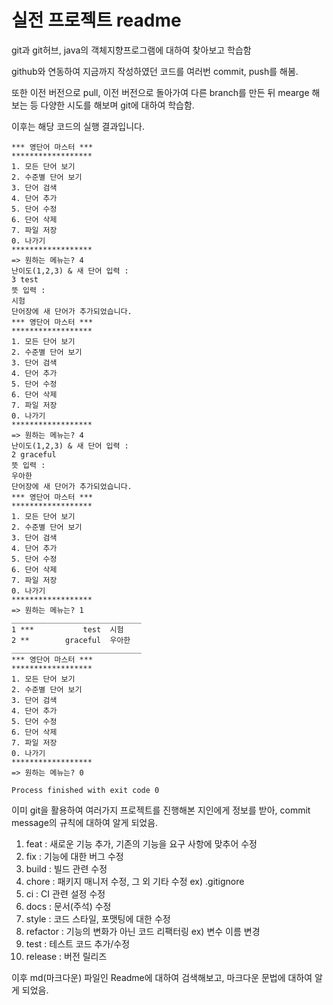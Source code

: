 # 실전 프로젝트 readme

git과 git허브, java의 객체지향프로그램에 대하여 찾아보고 학습함

github와 연동하여 지금까지 작성하였던 코드를 여러번 commit, push를 해봄.

또한 이전 버전으로 pull, 이전 버전으로 돌아가여 다른 branch를 만든 뒤 mearge 해보는 등 다양한 시도를 해보며 git에 대하여 학습함.

이후는 해당 코드의 실행 결과입니다.


    *** 영단어 마스터 ***
    ******************
    1. 모든 단어 보기
    2. 수준별 단어 보기
    3. 단어 검색
    4. 단어 추가
    5. 단어 수정
    6. 단어 삭제
    7. 파일 저장
    0. 나가기
    ******************
    => 원하는 메뉴는? 4
    난이도(1,2,3) & 새 단어 입력 :
    3 test
    뜻 입력 :
    시험
    단어장에 새 단어가 추가되었습니다.
    *** 영단어 마스터 ***
    ******************
    1. 모든 단어 보기
    2. 수준별 단어 보기
    3. 단어 검색
    4. 단어 추가
    5. 단어 수정
    6. 단어 삭제
    7. 파일 저장
    0. 나가기
    ******************
    => 원하는 메뉴는? 4
    난이도(1,2,3) & 새 단어 입력 :
    2 graceful
    뜻 입력 :
    우아한
    단어장에 새 단어가 추가되었습니다.
    *** 영단어 마스터 ***
    ******************
    1. 모든 단어 보기
    2. 수준별 단어 보기
    3. 단어 검색
    4. 단어 추가
    5. 단어 수정
    6. 단어 삭제
    7. 파일 저장
    0. 나가기
    ******************
    => 원하는 메뉴는? 1
    _____________________________
    1 ***           test  시험
    2 **        graceful  우아한
    _____________________________
    *** 영단어 마스터 ***
    ******************
    1. 모든 단어 보기
    2. 수준별 단어 보기
    3. 단어 검색
    4. 단어 추가
    5. 단어 수정
    6. 단어 삭제
    7. 파일 저장
    0. 나가기
    ******************
    => 원하는 메뉴는? 0
    
    Process finished with exit code 0

이미 git을 활용하여 여러가지 프로젝트를 진행해본 지인에게 정보를 받아, commit message의 규칙에 대하여 알게 되었음.

1. feat : 새로운 기능 추가, 기존의 기능을 요구 사항에 맞추어 수정
2. fix : 기능에 대한 버그 수정
3. build : 빌드 관련 수정
4. chore : 패키지 매니저 수정, 그 외 기타 수정 ex) .gitignore
5. ci : CI 관련 설정 수정
6. docs : 문서(주석) 수정
7. style : 코드 스타일, 포맷팅에 대한 수정
8. refactor : 기능의 변화가 아닌 코드 리팩터링 ex) 변수 이름 변경
9. test : 테스트 코드 추가/수정 
10. release : 버전 릴리즈

이후 md(마크다운) 파일인 Readme에 대하여 검색해보고, 마크다운 문법에 대하여 알게 되었음.

